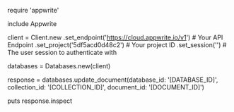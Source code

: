 require 'appwrite'

include Appwrite

client = Client.new
    .set_endpoint('https://cloud.appwrite.io/v1') # Your API Endpoint
    .set_project('5df5acd0d48c2') # Your project ID
    .set_session('') # The user session to authenticate with

databases = Databases.new(client)

response = databases.update_document(database_id: '[DATABASE_ID]', collection_id: '[COLLECTION_ID]', document_id: '[DOCUMENT_ID]')

puts response.inspect
